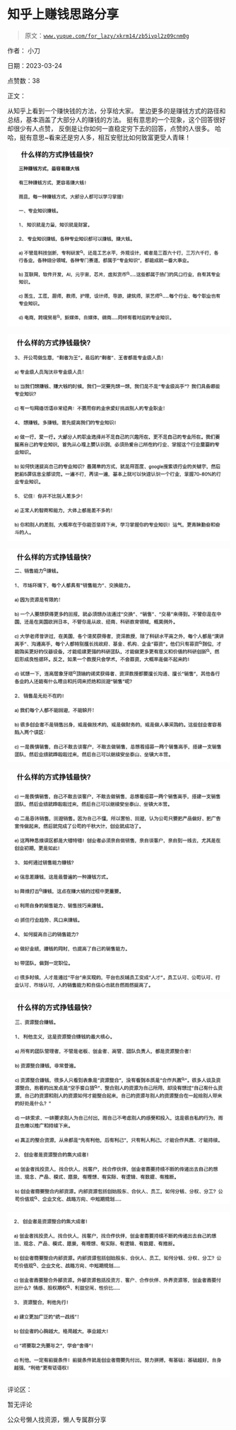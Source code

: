 # 知乎上赚钱思路分享

> 原文：[`www.yuque.com/for_lazy/xkrm14/zb5ivpl2z09cnm0g`](https://www.yuque.com/for_lazy/xkrm14/zb5ivpl2z09cnm0g)

作者： 小刀

日期：2023-03-24

点赞数：38

正文：

从知乎上看到一个赚快钱的方法，分享给大家。 里边更多的是赚钱方式的路径和总结，基本涵盖了大部分人的赚钱的方法。 挺有意思的一个现象，这个回答很好却很少有人点赞， 反倒是让你如何一直稳定穷下去的回答，点赞的人很多。 哈哈，挺有意思~看来还是穷人多，相互安慰比如何致富更受人青睐！

![](img/25284ace6c0286f39d2735de13f2d396.png)  

![](img/08518ac04bf11594603abb752260a932.png)  

![](img/ae6e8b7bc2e6e9852e9f5c6a90be8daa.png)  

![](img/555cd5d71da52674e9476ce8de953338.png)  

![](img/3e6f49e7e53b2e42bf76b1af14e1c8c4.png)  

![](img/a100fb49b2750b88762d997d111a4e2c.png)  

评论区：

暂无评论

公众号懒人找资源，懒人专属群分享

